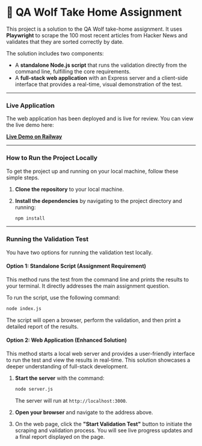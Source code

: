 # 🐺 QA Wolf Take Home Assignment

This project is a solution to the QA Wolf take-home assignment. It uses **Playwright** to scrape the 100 most recent articles from Hacker News and validates that they are sorted correctly by date.

The solution includes two components:

* A **standalone Node.js script** that runs the validation directly from the command line, fulfilling the core requirements.
* A **full-stack web application** with an Express server and a client-side interface that provides a real-time, visual demonstration of the test.

-----

### Live Application

The web application has been deployed and is live for review. You can view the live demo here:

**[Live Demo on Railway](https://qa-wolf-assessment.up.railway.app/)**

-----

### How to Run the Project Locally

To get the project up and running on your local machine, follow these simple steps.

1.  **Clone the repository** to your local machine.

2.  **Install the dependencies** by navigating to the project directory and running:

    ```bash
    npm install
    ```

-----

### Running the Validation Test

You have two options for running the validation test locally.

#### Option 1: Standalone Script (Assignment Requirement)

This method runs the test from the command line and prints the results to your terminal. It directly addresses the main assignment question.

To run the script, use the following command:

```bash
node index.js
```

The script will open a browser, perform the validation, and then print a detailed report of the results.

#### Option 2: Web Application (Enhanced Solution)

This method starts a local web server and provides a user-friendly interface to run the test and view the results in real-time. This solution showcases a deeper understanding of full-stack development.

1.  **Start the server** with the command:

    ```bash
    node server.js
    ```

    The server will run at `http://localhost:3000`.

2.  **Open your browser** and navigate to the address above.

3.  On the web page, click the **"Start Validation Test"** button to initiate the scraping and validation process. You will see live progress updates and a final report displayed on the page.